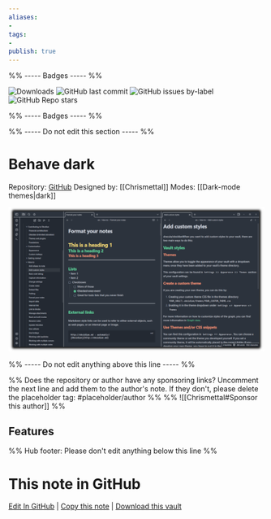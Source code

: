 ```yaml
---
aliases:
- 
tags: 
- 
publish: true
---
```


%% ----- Badges ----- %%

![Downloads](https://img.shields.io/badge/downloads-4257-573E7A?style=for-the-badge&logo=)
![GitHub last commit](https://img.shields.io/github/last-commit/Chrismettal/Obsidian-Behave-dark?color=573E7A&label=last%20update&logo=github&style=for-the-badge)
![GitHub issues by-label](https://img.shields.io/github/issues/Chrismettal/Obsidian-Behave-dark/help%20wanted?color=573E7A&logo=github&style=for-the-badge) 
![GitHub Repo stars](https://img.shields.io/github/stars/Chrismettal/Obsidian-Behave-dark?color=573E7A&logo=github&style=for-the-badge)

%% ----- Badges ----- %%

%% ----- Do not edit this section ----- %%

# Behave dark

Repository: [GitHub](https://github.com/Chrismettal/Obsidian-Behave-dark)
Designed by: [[Chrismettal]]
Modes: [[Dark-mode themes|dark]]



![screenshot](https://github.com/Chrismettal/Obsidian-Behave-dark/raw/main/Screenshot.png)

%% ----- Do not edit anything above this line ----- %% 

%% Does the repository or author have any sponsoring links? Uncomment the next line and add them to the author's note. If they don't, please delete the placeholder tag: #placeholder/author %%
%% ![[Chrismettal#Sponsor this author]] %%


## Features



%% Hub footer: Please don't edit anything below this line %%

# This note in GitHub

<span class="git-footer">[Edit In GitHub](https://github.dev/obsidian-community/obsidian-hub/blob/main/02%20-%20Community%20Expansions/02.05%20All%20Community%20Expansions/Themes/Behave%20dark.md "git-hub-edit-note") | [Copy this note](https://raw.githubusercontent.com/obsidian-community/obsidian-hub/main/02%20-%20Community%20Expansions/02.05%20All%20Community%20Expansions/Themes/Behave%20dark.md "git-hub-copy-note") | [Download this vault](https://github.com/obsidian-community/obsidian-hub/archive/refs/heads/main.zip "git-hub-download-vault") </span>
